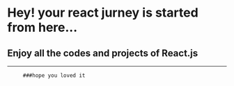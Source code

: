 # Hey! your react jurney is started from here...
## Enjoy all the codes and projects of React.js
------------------------------------------------
         ###hope you loved it
